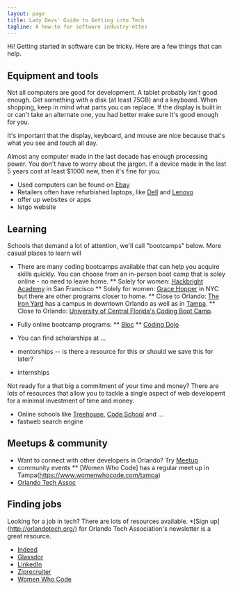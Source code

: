 ```yaml
---
layout: page
title: Lady Devs' Guide to Getting into Tech
tagline: A how-to for software industry-ettes 
---
```


Hi! Getting started in software can be tricky. Here are a few things that can help.


## Equipment and tools

Not all computers are good for development. A tablet probably isn't good enough. Get something with a disk (at least 75GB) and a keyboard. When shopping, keep in mind what parts you can replace. If the display is built in or can't take an alternate one, you had better make sure it's good enough for you.

It's important that the display, keyboard, and mouse are nice because that's what you see and touch all day.

Almost any computer made in the last decade has enough processing power. You don't have to worry about the jargon. If a device made in the last 5 years cost at least $1000 new, then it's fine for you.

* Used computers can be found on [Ebay](http://ebay.com)
* Retailers often have refurbished laptops, like [Dell](https://www.dellrefurbished.com/) and [Lenovo](http://outlet.lenovo.com/)
* offer up websites or apps
* letgo website

## Learning

Schools that demand a lot of attention, we'll call "bootcamps" below. More casual places to learn will 

* There are many coding bootcamps available that can help you acquire skills quickly. You can choose from an in-person boot camp that is soley online - no need to leave home.
** Solely for women: [Hackbright Academy](https://hackbrightacademy.com/) in San Francisco
** Solely for women: [Grace Hopper](http://www.gracehopper.com/) in NYC but there are other programs closer to home.
** Close to Orlando: [The Iron Yard](https://www.theironyard.com/locations/orlando.html) has a campus in downtown Orlando as well as in [Tampa](https://www.theironyard.com/locations/tampa-bay.html).
** Close to Orlando: [University of Central Florida's Coding Boot Camp](https://codingbootcamp.ce.ucf.edu/).

* Fully online bootcamp programs:
** [Bloc](https://www.bloc.io/web-developer-career-bootcamp)
** [Coding Dojo](http://www.codingdojo.com/)

* You can find scholarships at ...
* mentorships -- is there a resource for this or should we save this for later?
* internships


Not ready for a that big a commitment of your time and money? There are lots of resources that allow you to tackle a single aspect of web developemt for a minimal investment of time and money.
* Online schools like [Treehouse](https://teamtreehouse.com/join/start-trial?utm_source=google&campaign=105062766&utm_term=&cid=1027&gclid=Cj0KEQjwkdHABRCHiZ2gs6yGh50BEiQAA91WllZo9pRns_R6jrOkuGZUsjLuxt2OHLH_3wTEMeWFr5YaAv-88P8HAQ), [Code School](https://www.codeschool.com/) and ...
* fastweb search engine

## Meetups & community
* Want to connect with other developers in Orlando? Try [Meetup](https://www.meetup.com/)
* community events
** [Women Who Code] has a regular meet up in Tampa(https://www.womenwhocode.com/tampa)
* [Orlando Tech Assoc](http://orlandotech.org/)



## Finding jobs

Looking for a job in tech? There are lots of resources available.
*[Sign up] (http://orlandotech.org/) for Orlando Tech Association's newsletter is a great resource.
* [Indeed](http://www.indeed.com/)
* [Glassdor](https://www.glassdoor.com/index.htm)
* [LinkedIn](https://www.linkedin.com/)
* [Ziprecruiter](https://www.ziprecruiter.com/)
* [Women Who Code](https://www.womenwhocode.com/jobs)

